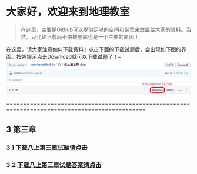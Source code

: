 # 大家好，欢迎来到地理教室

>在这里，主要是Github可以提供足够的空间和带宽来放置给大家的资料。当然，只允许下载而不怕被删除也是一个主要的原因！

在这里，请大家注意如何下载资料！点击下面的下载试题后，会出现如下图的界面。按照提示点击Download就可以下载试题了！~
![img](https://github.com/luxifac/luxifac.github.io/blob/master/Readme.PNG)

===============================================================================================

## 3 第三章

### 3.1 [下载八上第三章试题请点击](https://github.com/luxifac/luxifac.github.io/blob/master/%E5%85%AB%E4%B8%8A%E7%AC%AC%E4%B8%89%E7%AB%A0%E8%AF%95%E9%A2%98.docx)

### 3.2 [下载八上第三章试题答案请点击](https://github.com/luxifac/luxifac.github.io/blob/master/%E5%85%AB%E4%B8%8A%E7%AC%AC%E4%B8%89%E7%AB%A0%E8%AF%95%E9%A2%98.docx)

